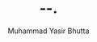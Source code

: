 ---
layout: default
title: --.
description: --.
keywords: --.
author: "Muhammad Yasir Bhutta"
toc: toc/python-toc.html
topic: ""
course: ""
prev: ""
next: ""
---
